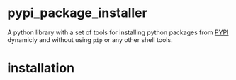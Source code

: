 # pypi_package_installer
A python library with a set of tools for installing python packages from [PYPI](https://pypi.org/) dynamicly and without using `pip` or any other shell tools.

# installation
